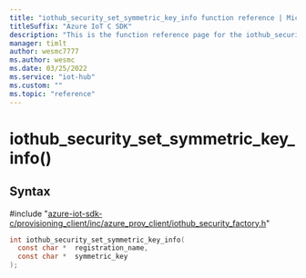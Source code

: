 ```yaml
---                             
title: "iothub_security_set_symmetric_key_info function reference | Microsoft Docs" 
titleSuffix: "Azure IoT C SDK"            
description: "This is the function reference page for the iothub_security_set_symmetric_key_info() function in the Azure IoT C SDK. This SDK is used with Azure IoT Hub and Azure IoT Hub Device Provisioning Service"            
manager: timlt                 
author: wesmc7777              
ms.author: wesmc               
ms.date: 03/25/2022                    
ms.service: "iot-hub"             
ms.custom: ""                
ms.topic: "reference"        
---                            
```


# iothub_security_set_symmetric_key_info()

## Syntax

\#include "[azure-iot-sdk-c/provisioning_client/inc/azure_prov_client/iothub_security_factory.h](../iothub-security-factory-h.md)"  
```C
int iothub_security_set_symmetric_key_info(
  const char *  registration_name,
  const char *  symmetric_key
);
```

